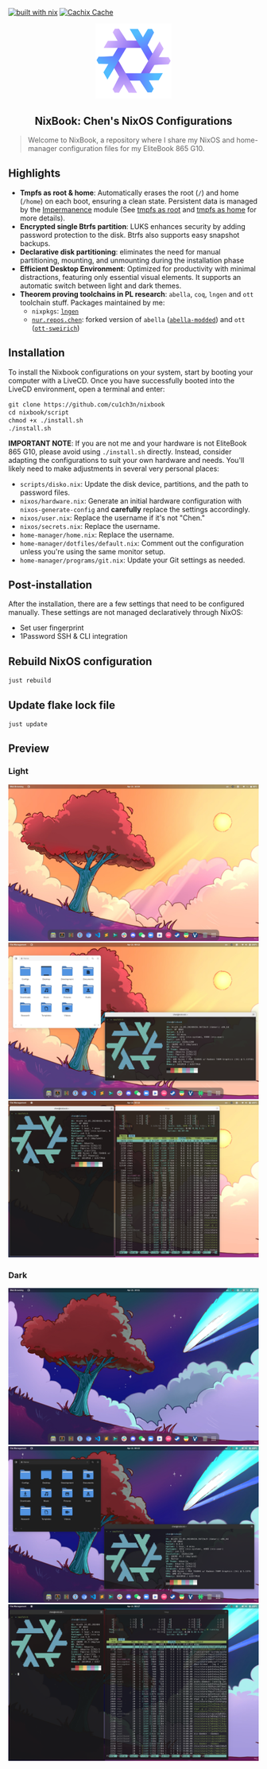 [![built with nix](https://img.shields.io/static/v1?logo=nixos&logoColor=white&label=&message=Built%20with%20Nix&color=41439a)](https://builtwithnix.org)
[![Cachix Cache](https://img.shields.io/badge/cachix-chen-blue.svg)](https://chen.cachix.org)

<p align="center">
    <img src="./assets/nixos-logo.png" width=30% />
</p>

<h2 align="center">
    NixBook: Chen's NixOS Configurations
</h2>

> Welcome to NixBook, a repository where I share my NixOS and home-manager configuration files for my EliteBook 865 G10.

## Highlights

- **Tmpfs as root & home**: Automatically erases the root (`/`) and home (`/home`) on each boot, ensuring a clean state. Persistent data is managed by the [Impermanence] module (See [tmpfs as root] and [tmpfs as home] for more details).
- **Encrypted single Btrfs partition**: LUKS enhances security by adding password protection to the disk. Btrfs also supports easy snapshot backups.
- **Declarative disk partitioning**: eliminates the need for manual partitioning, mounting, and unmounting during the installation phase
- **Efficient Desktop Environment**: Optimized for productivity with minimal distractions, featuring only essential visual elements. It supports an automatic switch between light and dark themes.
- **Theorem proving toolchains in PL research**: `abella`, `coq`, `lngen` and `ott` toolchain stuff. Packages maintained by me:
    - `nixpkgs`: [`lngen`]
    - [`nur.repos.chen`]: forked version of `abella` ([`abella-modded`]) and `ott` ([`ott-sweirich`])

## Installation

To install the Nixbook configurations on your system, start by booting your computer with a LiveCD. Once you have successfully booted into the LiveCD environment, open a terminal and enter:

```console
git clone https://github.com/cu1ch3n/nixbook
cd nixbook/script
chmod +x ./install.sh
./install.sh
```

**IMPORTANT NOTE**: If you are not me and your hardware is not EliteBook 865 G10, please avoid using `./install.sh` directly. Instead, consider adapting the configurations to suit your own hardware and needs. You'll likely need to make adjustments in several very personal places:

- `scripts/disko.nix`: Update the disk device, partitions, and the path to password files.
- `nixos/hardware.nix`: Generate an initial hardware configuration with `nixos-generate-config` and **carefully** replace the settings accordingly.
- `nixos/user.nix`: Replace the username if it's not "Chen."
- `nixos/secrets.nix`: Replace the username.
- `home-manager/home.nix`: Replace the username.
- `home-manager/dotfiles/default.nix`: Comment out the configuration unless you're using the same monitor setup.
- `home-manager/programs/git.nix`: Update your Git settings as needed.

## Post-installation

After the installation, there are a few settings that need to be configured manually. These settings are not managed declaratively through NixOS:
- Set user fingerprint
- 1Password SSH & CLI integration

## Rebuild NixOS configuration

```console
just rebuild
```

## Update flake lock file

```console
just update
```

## Preview

### Light
![](assets/screenshot-light.png)
![](assets/screenshot-light-0.png)
![](assets/screenshot-light-1.png)

### Dark
![](assets/screenshot-dark.png)
![](assets/screenshot-dark-0.png)
![](assets/screenshot-dark-1.png)

[`abella-modded`]: https://github.com/nix-community/nur-combined/tree/master/repos/chen/pkgs/abella-modded/default.nix
[`ott-sweirich`]: https://github.com/nix-community/nur-combined/tree/master/repos/chen/pkgs/ott-sweirich/default.nix
[`lngen`]: https://github.com/NixOS/nixpkgs/blob/master/pkgs/by-name/ln/lngen/package.nix
[`nur.repos.chen`]: https://nur.nix-community.org/repos/chen/
[Impermanence]: https://github.com/nix-community/impermanence
[tmpfs as root]: https://elis.nu/blog/2020/05/nixos-tmpfs-as-root/
[tmpfs as home]: https://elis.nu/blog/2020/06/nixos-tmpfs-as-home/
